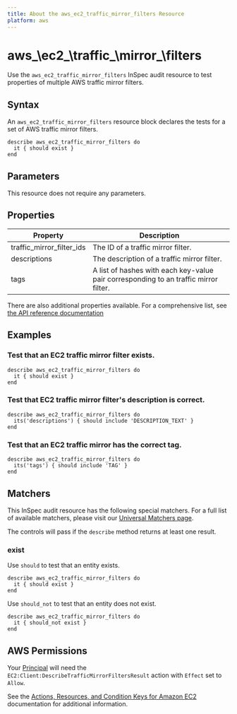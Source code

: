 ```yaml
---
title: About the aws_ec2_traffic_mirror_filters Resource
platform: aws
---
```


# aws_\ec2_\traffic_\mirror_\filters

Use the `aws_ec2_traffic_mirror_filters` InSpec audit resource to test properties of multiple AWS traffic mirror filters.

## Syntax

An `aws_ec2_traffic_mirror_filters` resource block declares the tests for a set of AWS traffic mirror filters.

    describe aws_ec2_traffic_mirror_filters do
      it { should exist }
    end

## Parameters

This resource does not require any parameters.

## Properties

|Property                      | Description|
| ---                          | --- |
|traffic_mirror_filter_ids     | The ID of a traffic mirror filter. |
|descriptions                  | The description of a traffic mirror filter. |
|tags                          | A list of hashes with each key-value pair corresponding to an traffic mirror filter. |

There are also additional properties available. For a comprehensive list, see [the API reference documentation](https://docs.aws.amazon.com/AWSEC2/latest/APIReference/API_TrafficMirrorFilter.html)

## Examples

### Test that an EC2 traffic mirror filter exists.

    describe aws_ec2_traffic_mirror_filters do
      it { should exist }
    end

### Test that EC2 traffic mirror filter's description is correct.

    describe aws_ec2_traffic_mirror_filters do
      its('descriptions') { should include 'DESCRIPTION_TEXT' }
    end

### Test that an EC2 traffic mirror has the correct tag.

    describe aws_ec2_traffic_mirror_filters do
      its('tags') { should include 'TAG' }
    end

## Matchers

This InSpec audit resource has the following special matchers. For a full list of available matchers, please visit our [Universal Matchers page](https://www.inspec.io/docs/reference/matchers/).

The controls will pass if the `describe` method returns at least one result.

### exist

Use `should` to test that an entity exists.

    describe aws_ec2_traffic_mirror_filters do
      it { should exist }
    end

Use `should_not` to test that an entity does not exist.

    describe aws_ec2_traffic_mirror_filters do
      it { should_not exist }
    end

## AWS Permissions

Your [Principal](https://docs.aws.amazon.com/IAM/latest/UserGuide/intro-structure.html#intro-structure-principal) will need the `EC2:Client:DescribeTrafficMirrorFiltersResult` action with `Effect` set to `Allow`.

See the [Actions, Resources, and Condition Keys for Amazon EC2](https://docs.aws.amazon.com/IAM/latest/UserGuide/list_amazonec2.html) documentation for additional information.
